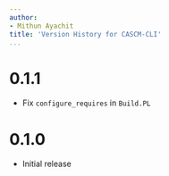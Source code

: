 ```yaml
---
author:
- Mithun Ayachit
title: 'Version History for CASCM-CLI'
...
```


# 0.1.1

-   Fix `configure_requires` in `Build.PL`

# 0.1.0

-   Initial release
